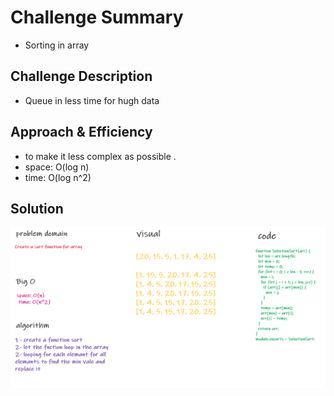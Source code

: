 # Challenge Summary

- Sorting in array 

## Challenge Description

- Queue in less time for hugh data

## Approach & Efficiency

- to make it less complex as possible .
- space: O(log n)
- time: O(log n^2)

## Solution

![Image](../assats/code26.png)